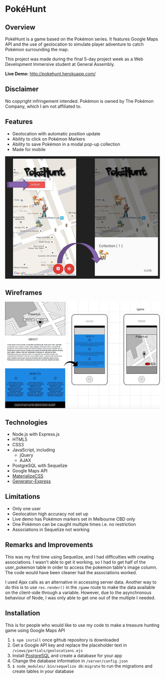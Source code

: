 # PokéHunt

## Overview

PokéHunt is a game based on the Pokémon series. It features Google Maps API and the use of geolocation to simulate player adventure to catch Pokémon surrounding the map.

This project was made during the final 5-day project week as a Web Development Immersive student at General Assembly.

<b>Live Demo:</b> http://pokehunt.herokuapp.com/

## Disclaimer

No copyright infringement intended. Pokémon is owned by The Pokémon Company, which I am not affiliated to. 

## Features

- Geolocation with automatic position update
- Ability to click on Pokémon Markers
- Ability to save Pokémon in a modal pop-up collection
- Made for mobile

![alt text](public/img/howto.JPG?raw=true)


## Wireframes
![alt text](public/img/proj5-wireframes.JPG?raw=true)


## Technologies

+ Node.js with Express.js
+ HTML5
+ CSS3
+ JavaScript, including
	- jQuery
	- AJAX
+ PostgreSQL with Sequelize
+ Google Maps API
+ [MaterializeCSS](http://materializecss.com/)
+ [Generator-Express](https://github.com/petecoop/generator-express)

## Limitations

- Only one user
- Geolocation high accuracy not set up
- Live demo has Pokémon markers set in Melbourne CBD only
- One Pokémon can be caught multiple times i.e. no restriction
- Associations in Sequelize not working

## Remarks and Improvements

This was my first time using Sequelize, and I had difficulties with creating associations. I wasn't able to get it working, so I had to get half of the user_pokemon table in order to access the pokemon table's image column. The code would have been cleaner had the associations worked.

I used Ajax calls as an alternative in accessing server data. Another way to do this is to use `res.render()` in the `/game` route to make the data available on the client-side through a variable. However, due to the asynchronous behaviour of Node, I was only able to get one out of the multiple I needed.

## Installation

This is for people who would like to use my code to make a treasure hunting game using Google Maps API
1. `$ npm install` once github repository is downloaded
2. Get a Google API key and replace the placeholder text in `/views/partials/geolocations.ejs`
3. Install [PostgreSQL](http://www.postgresql.org/download/) and create a database for your app
5. Change the database information in `/server/config.json`
6. `$ node_modules/.bin/sequelize db:migrate` to run the migrations and create tables in your database

